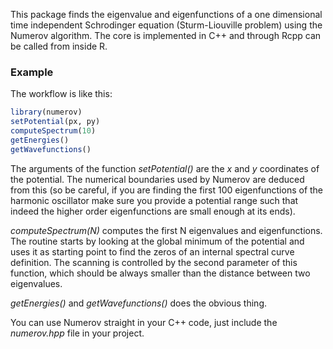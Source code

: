 This package finds the eigenvalue and eigenfunctions of a one dimensional time independent Schrodinger equation (Sturm-Liouville problem) using the Numerov algorithm. The core is implemented in C++ and through Rcpp can be called from inside R.

### Example
The workflow is like this:

```r
library(numerov)
setPotential(px, py)
computeSpectrum(10)
getEnergies()
getWavefunctions()
```

The arguments of the function *setPotential()* are the *x* and *y* coordinates of the potential. The numerical boundaries used by Numerov are deduced from this (so be careful, if you are finding the first 100 eigenfunctions of the harmonic oscillator make sure you provide a potential range such that indeed the higher order eigenfunctions are small enough at its ends).

*computeSpectrum(N)* computes the first N eigenvalues and eigenfunctions. The routine starts by looking at the global minimum of the potential and uses it as starting point to find the zeros of an internal spectral curve definition. The scanning is controlled by the second parameter of this function, which should be always smaller than the distance between two eigenvalues.

*getEnergies()* and *getWavefunctions()* does the obvious thing.

You can use Numerov straight in your C++ code, just include the *numerov.hpp* file in your project.

